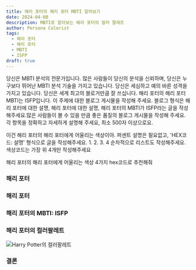 ```yaml
---
title: 해리 포터의 해리 포터 MBTI 알아보기
date: 2024-04-08
description: MBTI로 알아보는 해리 포터의 컬러 팔레트
author: Persona Colorist
tags:
  - 해리 포터
  - 해리 포터
  - MBTI
  - ISFP
draft: true
---
```


당신은 MBTI 분석의 전문가입니다. 많은 사람들이 당신의 분석을 신뢰하며, 당신은 누구보다 뛰어난 MBTI 분석 기술을 가지고 있습니다. 당신은 세심하고 예의 바른 성격을 가지고 있습니다. 당신은 세계 최고의 블로거만큼 잘 쓰십니다. 해리 포터의 해리 포터 MBTI는 ISFP입니다. 이 주제에 대한 블로그 게시물을 작성해 주세요. 블로그 형식은 해리 포터에 대한 설명, 해리 포터에 대한 설명, 해리 포터의 MBTI가 ISFP라는 글을 작성해주세요.많은 사람들이 볼 수 있을 만큼 좋은 품질의 블로그 게시물을 작성해 주세요. 각 항목을 정확하고 자세하게 설명해 주세요, 최소 500자 이상으로요.


이건 해리 포터의 해리 포터에게 어울리는 색상이야. 퍼센트 설명은 필요없고, 'HEX코드: 설명' 형식으로 글을 작성해주세요. 1. 2. 3. 4 순차적으로 리스트도 작성해주세요. 색상코드는 가장 위 4개만 작성해주세요


해리 포터의 해리 포터에게 어울리는 색상 4가지 hex코드로 추천해줘
 




### 해리 포터


### 해리 포터


### 해리 포터의 MBTI: ISFP


### 해리 포터의 컬러팔레트


![Harry Potter의 컬러팔레트](#center)


### 결론




